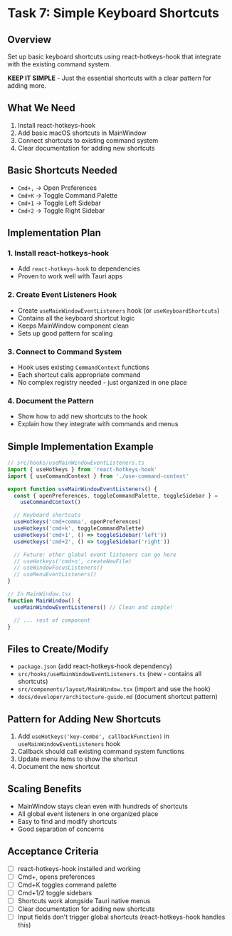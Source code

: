 # Task 7: Simple Keyboard Shortcuts

## Overview

Set up basic keyboard shortcuts using react-hotkeys-hook that integrate with the existing command system.

**KEEP IT SIMPLE** - Just the essential shortcuts with a clear pattern for adding more.

## What We Need

1. Install react-hotkeys-hook
2. Add basic macOS shortcuts in MainWindow
3. Connect shortcuts to existing command system
4. Clear documentation for adding new shortcuts

## Basic Shortcuts Needed

- `Cmd+,` → Open Preferences
- `Cmd+K` → Toggle Command Palette
- `Cmd+1` → Toggle Left Sidebar
- `Cmd+2` → Toggle Right Sidebar

## Implementation Plan

### 1. Install react-hotkeys-hook

- Add `react-hotkeys-hook` to dependencies
- Proven to work well with Tauri apps

### 2. Create Event Listeners Hook

- Create `useMainWindowEventListeners` hook (or `useKeyboardShortcuts`)
- Contains all the keyboard shortcut logic
- Keeps MainWindow component clean
- Sets up good pattern for scaling

### 3. Connect to Command System

- Hook uses existing `CommandContext` functions
- Each shortcut calls appropriate command
- No complex registry needed - just organized in one place

### 4. Document the Pattern

- Show how to add new shortcuts to the hook
- Explain how they integrate with commands and menus

## Simple Implementation Example

```typescript
// src/hooks/useMainWindowEventListeners.ts
import { useHotkeys } from 'react-hotkeys-hook'
import { useCommandContext } from './use-command-context'

export function useMainWindowEventListeners() {
  const { openPreferences, toggleCommandPalette, toggleSidebar } =
    useCommandContext()

  // Keyboard shortcuts
  useHotkeys('cmd+comma', openPreferences)
  useHotkeys('cmd+k', toggleCommandPalette)
  useHotkeys('cmd+1', () => toggleSidebar('left'))
  useHotkeys('cmd+2', () => toggleSidebar('right'))

  // Future: other global event listeners can go here
  // useHotkeys('cmd+n', createNewFile)
  // useWindowFocusListeners()
  // useMenuEventListeners()
}

// In MainWindow.tsx
function MainWindow() {
  useMainWindowEventListeners() // Clean and simple!

  // ... rest of component
}
```

## Files to Create/Modify

- `package.json` (add react-hotkeys-hook dependency)
- `src/hooks/useMainWindowEventListeners.ts` (new - contains all shortcuts)
- `src/components/layout/MainWindow.tsx` (import and use the hook)
- `docs/developer/architecture-guide.md` (document shortcut pattern)

## Pattern for Adding New Shortcuts

1. Add `useHotkeys('key-combo', callbackFunction)` in `useMainWindowEventListeners` hook
2. Callback should call existing command system functions
3. Update menu items to show the shortcut
4. Document the new shortcut

## Scaling Benefits

- MainWindow stays clean even with hundreds of shortcuts
- All global event listeners in one organized place
- Easy to find and modify shortcuts
- Good separation of concerns

## Acceptance Criteria

- [ ] react-hotkeys-hook installed and working
- [ ] Cmd+, opens preferences
- [ ] Cmd+K toggles command palette
- [ ] Cmd+1/2 toggle sidebars
- [ ] Shortcuts work alongside Tauri native menus
- [ ] Clear documentation for adding new shortcuts
- [ ] Input fields don't trigger global shortcuts (react-hotkeys-hook handles this)
